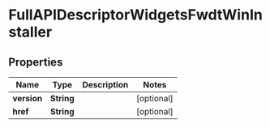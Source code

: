 

# FullAPIDescriptorWidgetsFwdtWinInstaller


## Properties

| Name | Type | Description | Notes |
|------------ | ------------- | ------------- | -------------|
|**version** | **String** |  |  [optional] |
|**href** | **String** |  |  [optional] |



